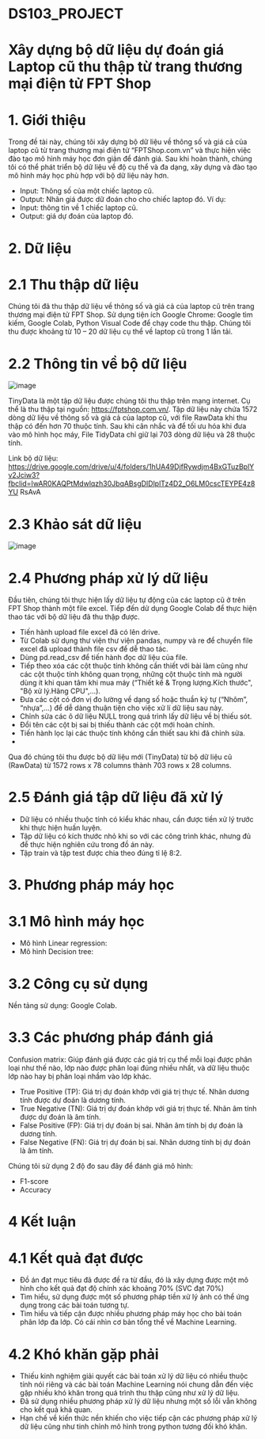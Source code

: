 # DS103_PROJECT
# Xây dựng bộ dữ liệu dự đoán giá Laptop cũ thu  thập từ trang thương mại điện tử FPT Shop

# 1.	Giới thiệu
 Trong đề tài này, chúng tôi xây dựng bộ dữ liệu về thông số và giá cả của laptop cũ từ trang thương mại điện tử “FPTShop.com.vn” và thực hiện việc đào tạo mô hình máy học đơn giản để đánh giá. Sau khi hoàn thành, chúng tôi có thể phát triển bộ dữ liệu về độ cụ thể và đa dạng, xây dựng và đào tạo mô hình máy học phù hợp với bộ dữ liệu này hơn.

  - Input: Thông số của một chiếc laptop cũ.
  - Output: Nhãn giá được dữ đoán cho cho chiếc laptop đó.
Ví dụ: 
 - Input: thông tin về 1 chiếc laptop cũ.
 - Output: giá dự đoán của laptop đó.

# 2. Dữ liệu
# 2.1 Thu thập dữ liệu

 Chúng tôi đã thu thập dữ liệu về thông số và giá cả của laptop cũ trên trang thương mại điện tử FPT Shop. Sử dụng tiện ích Google Chrome: Google tìm kiếm, Google Colab, Python Visual Code để chạy code thu thập. Chúng tôi thu được khoảng từ 10 – 20 dữ liệu cụ thể về laptop cũ trong 1 lần tải.

# 2.2 Thông tin về bộ dữ liệu

![image](https://github.com/CaptainCattt/DS103_PROJECT/assets/133556107/4f26be6c-75d1-4354-b3a9-a7c54f7f17f3)

 TinyData là một tập dữ liệu được chúng tôi thu thập trên mạng internet. Cụ thể là thu thập tại nguồn: https://fptshop.com.vn/. Tập dữ liệu này chứa 1572 dòng dữ liệu về thông số và giá cả của laptop cũ, với file RawData khi thu thập có đến hơn 70 thuộc tính. Sau khi cân nhắc và để tối ưu hóa khi đưa vào mô hình học máy, File TidyData chỉ giữ lại 703 dòng dữ liệu và 28 thuộc tính. 
 
 Link bộ dữ liệu: https://drive.google.com/drive/u/4/folders/1hUA49DjfRywdjm4BxGTuzBplYv2Jciw3?fbclid=IwAR0KAQPtMdwlqzh30JbqABsgDIDlplTz4D2_O6LM0cscTEYPE4z8YU RsAvA

# 2.3 Khảo sát dữ liệu

![image](https://github.com/CaptainCattt/DS103_PROJECT/assets/133556107/7c506ecf-03db-4703-ae55-ba3bf4af6742)

# 2.4 Phương pháp xử lý dữ liệu

Đầu tiên, chúng tôi thực hiện lấy dữ liệu tự động của các laptop cũ ở trên FPT Shop 
thành một file excel. Tiếp đến dử dụng Google Colab để thực hiện thao tác với bộ dữ 
liệu đã thu thập được.

 - Tiến hành upload file excel đã có lên drive.
 - Từ Colab sử dụng thư viện thư viện pandas, numpy và re để chuyển file excel đã upload thành file csv để dễ thao tác.
 - Dùng pd.read_csv để tiến hành đọc dữ liệu của file.
 - Tiếp theo xóa các cột thuộc tính không cần thiết với bài làm cũng như các cột thuộc tính không quan trọng, những cột thuộc tính mà người dùng ít khi quan tâm khi mua máy (“Thiết kế & Trọng lượng.Kích thước", "Bộ xử lý.Hãng CPU",…).
 - Đưa các cột có đơn vị đo lường về dạng số hoặc thuần ký tự (“Nhôm”, “nhựa”,…) để dễ dàng thuận tiện cho việc xử lí dữ liệu sau này.
 - Chỉnh sửa các ô dữ liệu NULL trong quá trình lấy dữ liệu về bị thiếu sót.
 - Đổi tên các cột bị sai bị thiếu thành các cột mới hoàn chỉnh.
 - Tiến hành lọc lại các thuộc tính không cần thiết sau khi đã chỉnh sửa.
 - 
Qua đó chúng tôi thu được bộ dữ liệu mới (TinyData) từ bộ dữ liệu cũ (RawData) từ 1572 rows x 78 columns thành 703 rows x 28 columns.

# 2.5 Đánh giá tập dữ liệu đã xử lý

 - Dữ liệu có nhiều thuộc tính có kiểu khác nhau, cần được tiền xử lý trước khi thực hiện huấn luyện.
 - Tập dữ liệu có kích thước nhỏ khi so với các công trình khác, nhưng đủ để thực hiện nghiên cứu trong đồ án này.
 - Tập train và tập test được chia theo đúng tỉ lệ 8:2.

# 3. Phương pháp máy học

# 3.1 Mô hình máy học
 - Mô hình Linear regression:
 - Mô hình Decision tree:
 
# 3.2 Công cụ sử dụng
 Nền tảng sử dụng: Google Colab.
 
# 3.3 Các phương pháp đánh giá
 Confusion matrix: Giúp đánh giá được các giá trị cụ thể mỗi loại được phân loại như thế 
nào, lớp nào được phân loại đúng nhiều nhất, và dữ liệu thuộc lớp nào hay bị phân loại 
nhầm vào lớp khác.
 - True Positive (TP): Giá trị dự đoán khớp với giá trị thực tế. Nhãn dương tính 
được dự đoán là dương tính.
 - True Negative (TN): Giá trị dự đoán khớp với giá trị thực tế. Nhãn âm tính được 
dự đoán là âm tính.
 - False Positive (FP): Giá trị dự đoán bị sai. Nhãn âm tính bị dự đoán là dương 
tính.
 - False Negative (FN): Giá trị dự đoán bị sai. Nhãn dương tính bị dự đoán là âm 
tính.

Chúng tôi sử dụng 2 độ đo sau đây để đánh giá mô hình:
 - F1-score
 - Accuracy

# 4 Kết luận
# 4.1 Kết quả đạt được
- Đồ án đạt mục tiêu đã được đề ra từ đầu, đó là xây dựng được một mô hình cho kết quả 
đạt độ chính xác khoảng 70% (SVC đạt 70%) 
- Tìm hiểu, sử dụng được một số phương pháp tiền xử lý ảnh có thể ứng dụng trong các 
bài toán tương tự.
- Tìm hiểu và tiếp cận được nhiều phương pháp máy học cho bài toán phân lớp đa lớp. Có 
cái nhìn cơ bản tổng thể về Machine Learning.
# 4.2 Khó khăn gặp phải
- Thiếu kinh nghiệm giải quyết các bài toán xử lý dữ liệu có nhiều thuộc tính nói riêng và 
các bài toán Machine Learning nói chung dẫn đến việc gặp nhiều khó khăn trong quá 
trình thu thập cũng như xử lý dữ liệu.
- Đã sử dụng nhiều phương pháp xử lý dữ liệu nhưng một số lỗi vẫn không cho kết quả 
khả quan. 
- Hạn chế về kiến thức nền khiến cho việc tiếp cận các phương pháp xử lý dữ liệu cũng 
như tinh chỉnh mô hình trong python tương đối khó khăn.





